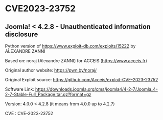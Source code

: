 # CVE2023-23752
  ## Joomla! < 4.2.8 - Unauthenticated information disclosure
  Python  version of https://www.exploit-db.com/exploits/15222 by ALEXANDRE ZANNI

  
  Based on: noraj (Alexandre ZANNI) for ACCEIS (https://www.acceis.fr)
  
  Original author website: https://pwn.by/noraj/
  
  Original Exploit source: https://github.com/Acceis/exploit-CVE-2023-23752
  
  Software Link: https://downloads.joomla.org/cms/joomla4/4-2-7/Joomla_4-2-7-Stable-Full_Package.tar.gz?format=gz
  
  Version: 4.0.0 < 4.2.8 (it means from 4.0.0 up to 4.2.7)
  
  CVE : CVE-2023-23752
